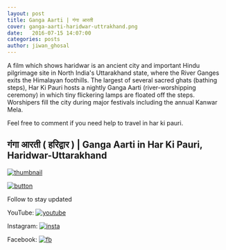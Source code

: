 ```yaml
---
layout: post
title: Ganga Aarti | गंगा आरती
cover: ganga-aarti-haridwar-uttrakhand.png
date:   2016-07-15 14:07:00
categories: posts
author: jiwan_ghosal
---
```


A film which shows haridwar is an ancient city and important Hindu pilgrimage site in North India's Uttarakhand state, where the River Ganges exits the Himalayan foothills. The largest of several sacred ghats (bathing steps), Har Ki Pauri hosts a nightly Ganga Aarti (river-worshipping ceremony) in which tiny flickering lamps are floated off the steps. Worshipers fill the city during major festivals including the annual Kanwar Mela.

Feel free to comment if you need help to travel in har ki pauri.


## गंगा आरती ( हरिद्वार ) | Ganga Aarti in Har Ki Pauri, Haridwar-Uttarakhand 
[![thumbnail](https://heartstchr.github.io/blog/assets/images/ganga-aarti-haridwar-uttrakhand.png)](https://youtu.be/6l9vKv89QzU "thumbnail")

[![button](https://heartstchr.github.io/blog/assets/images/button.png)](https://www.youtube.com/c/JiwanGhosal/?sub_confirmation=1 "button") 



Follow to stay updated

YouTube: [![youtube](https://heartstchr.github.io/blog/assets/images/logo.jpg)](https://www.youtube.com/c/JiwanGhosal "youtube")

Instagram: [![insta](https://heartstchr.github.io/blog/assets/images/insta.png)](https://www.instagram.com/stchr_heart/ "insta") 

Facebook: [![fb](https://heartstchr.github.io/blog/assets/images/fb.png)](https://www.facebook.com/jiwan.ghosal/ "fb")